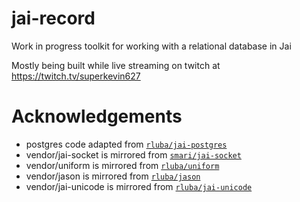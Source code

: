 # jai-record

Work in progress toolkit for working with a relational database in Jai

Mostly being built while live streaming on twitch at https://twitch.tv/superkevin627


# Acknowledgements

- postgres code adapted from [`rluba/jai-postgres`](https://github.com/rluba/jai-postgres)
- vendor/jai-socket is mirrored from [`smari/jai-socket`](https://github.com/smari/jai-socket)
- vendor/uniform is mirrored from [`rluba/uniform`](https://github.com/rluba/uniform)
- vendor/jason is mirrored from [`rluba/jason`](https://github.com/rluba/jason)
- vendor/jai-unicode is mirrored from [`rluba/jai-unicode`](https://github.com/rluba/jai-unicode)
